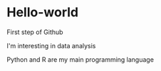 # Hello-world
First step of Github

I'm interesting in data analysis

Python and R are my main programming language

